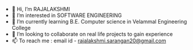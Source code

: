 - 👋 Hi, I’m RAJALAKSHMI
- 👀 I’m interested in SOFTWARE ENGINEERING
- 🌱 I’m currently learning B.E. Computer science in Velammal Engineering College 
- 💞️ I’m looking to collaborate on real life projects to gain experience 
- 📫 To reach me : email id - rajalakshmi.sarangan20@gmail.com 
